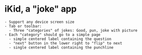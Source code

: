 # iKid, a "joke" app
    - Support any device screen size
    - Tab or toolbar:
      - Three "categories" of jokes: Good, pun, joke with picture
    - Each "category" should go to a simple page
      - simple centered label containing the question 
      - "next" button in the lower right to "flip" to next 
      - single centered label containing the punchline
